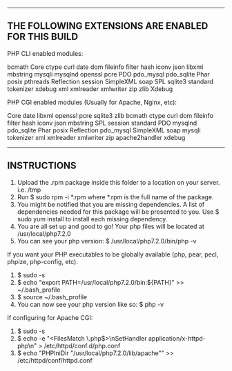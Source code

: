 ------------------------------------------------------------------------------------------------------------------------------
THE FOLLOWING EXTENSIONS ARE ENABLED FOR THIS BUILD
------------------------------------------------------------------------------------------------------------------------------

PHP CLI enabled modules:

bcmath Core ctype curl date dom fileinfo filter hash iconv json libxml mbstring mysqli mysqlnd openssl pcre PDO pdo_mysql pdo_sqlite Phar posix pthreads Reflection session SimpleXML soap SPL sqlite3 standard tokenizer xdebug xml xmlreader xmlwriter zip zlib Xdebug

PHP CGI enabled modules (Usually for Apache, Nginx, etc):

Core date libxml openssl pcre sqlite3 zlib bcmath ctype curl dom fileinfo filter hash iconv json mbstring SPL session standard PDO mysqlnd pdo_sqlite Phar posix Reflection pdo_mysql SimpleXML soap mysqli tokenizer xml xmlreader xmlwriter zip apache2handler xdebug

------------------------------------------------------------------------------------------------------------------------------
INSTRUCTIONS
------------------------------------------------------------------------------------------------------------------------------


1. Upload the .rpm package inside this folder to a location on your server. i.e. /tmp
2. Run $ sudo rpm -i *.rpm where *.rpm is the full name of the package.
3. You might be notified that you are missing dependencies. A list of dependencies needed for this package will be 
presented to you. Use $ sudo yum install to install each missing dependency. 
4. You are all set up and good to go! Your php files will be located at /usr/local/php7.2.0
5. You can see your php version: $ /usr/local/php7.2.0/bin/php -v


If you want your PHP executables to be globally available (php, pear, pecl, phpize, php-config, etc).
1. $ sudo -s 
2. $ echo "export PATH=/usr/local/php7.2.0/bin:${PATH}" >> ~/.bash_profile
3. $ source ~/.bash_profile
4. You can now see your php version like so: $ php -v

If configuring for Apache CGI:
1. $ sudo -s
2. $ echo -e "<FilesMatch \\.php$>\nSetHandler application/x-httpd-php\n</FilesMatch>" > /etc/httpd/conf.d/php.conf
3. $ echo "PHPIniDir \"/usr/local/php7.2.0/lib/apache\"" >> /etc/httpd/conf/httpd.conf
